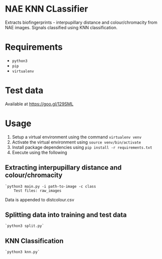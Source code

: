 # NAE KNN CLassifier
Extracts biofingerprints - interpupillary distance and colour/chromacity from NAE images. Signals classified using KNN classification.

# Requirements

* `python3`
* `pip`
* `virtualenv`

# Test data
Available at https://goo.gl/129SML

# Usage

1. Setup a virtual environment using the command `virtualenv venv`
2. Activate the virtual environment using `source venv/bin/activate`
3. Install package dependencies using `pip install -r requirements.txt`
4. Execute using the following

## Extracting interpupillary distance and colour/chromacity
	`python3 main.py -i path-to-image -c class
		Test files: raw_images
Data is appended to distcolour.csv

## Splitting data into training and test data
	`python3 split.py`

## KNN Classification
	`python3 knn.py`
